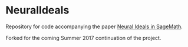 # NeuralIdeals

Repository for code accompanying the paper [Neural Ideals in SageMath](https://arxiv.org/abs/1609.09602 "Neural Ideals in SageMath").

Forked for the coming Summer 2017 continuation of the project.
